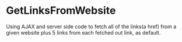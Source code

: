 # GetLinksFromWebsite

Using AJAX and server side code to fetch all of the links(a href) from a given website plus 5 links from each fetched out link, as default.

